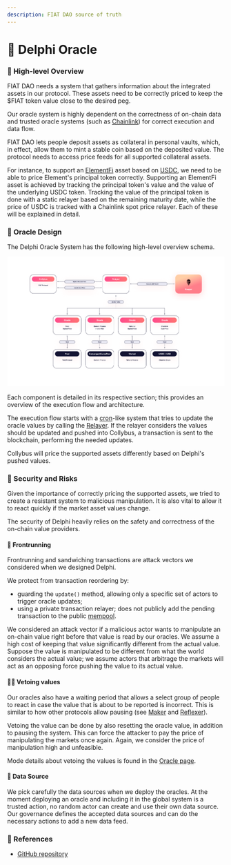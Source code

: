 ```yaml
---
description: FIAT DAO source of truth
---
```


# 🔮 Delphi Oracle

### 🔎 High-level Overview

FIAT DAO needs a system that gathers information about the integrated assets in our protocol. These assets need to be correctly priced to keep the $FIAT token value close to the desired peg.

Our oracle system is highly dependent on the correctness of on-chain data and trusted oracle systems (such as [Chainlink](https://chain.link)) for correct execution and data flow.

FIAT DAO lets people deposit assets as collateral in personal vaults, which, in effect, allow them to mint a stable coin based on the deposited value. The protocol needs to access price feeds for all supported collateral assets.

For instance, to support an [ElementFi](https://www.element.fi) asset based on [USDC](https://www.circle.com/en/usdc), we need to be able to price Element's principal token correctly. Supporting an ElementFi asset is achieved by tracking the principal token's value and the value of the underlying USDC token. Tracking the value of the principal token is done with a static relayer based on the remaining maturity date, while the price of USDC is tracked with a Chainlink spot price relayer. Each of these will be explained in detail.

### 🎨 Oracle Design

The Delphi Oracle System has the following high-level overview schema.

![Delphi high-level execution flow](<../../.gitbook/assets/Collybus Diagram.png>)

Each component is detailed in its respective section; this provides an overview of the execution flow and architecture.

The execution flow starts with a [cron](https://en.wikipedia.org/wiki/Cron)-like system that tries to update the oracle values by calling the [Relayer](relayer.md). If the relayer considers the values should be updated and pushed into Collybus, a transaction is sent to the blockchain, performing the needed updates.

Collybus will price the supported assets differently based on Delphi's pushed values.

### 👒 Security and Risks

Given the importance of correctly pricing the supported assets, we tried to create a resistant system to malicious manipulation. It is also vital to allow it to react quickly if the market asset values change.

The security of Delphi heavily relies on the safety and correctness of the on-chain value providers.

#### 🚄 Frontrunning

Frontrunning and sandwiching transactions are attack vectors we considered when we designed Delphi.

We protect from transaction reordering by:

* guarding the `update()`  method, allowing only a specific set of actors to trigger oracle updates;
* using a private transaction relayer; does not publicly add the pending transaction to the public [mempool](https://etherscan.io/txsPending).

We considered an attack vector if a malicious actor wants to manipulate an on-chain value right before that value is read by our oracles. We assume a high cost of keeping that value significantly different from the actual value. Suppose the value is manipulated to be different from what the world considers the actual value; we assume actors that arbitrage the markets will act as an opposing force pushing the value to its actual value.

#### 👩‍⚖️ Vetoing values

Our oracles also have a waiting period that allows a select group of people to react in case the value that is about to be reported is incorrect. This is similar to how other protocols allow pausing (see [Maker](https://docs.makerdao.com/smart-contract-modules/governance-module/pause-detailed-documentation) and [Reflexer](https://docs.reflexer.finance/risk/pid-failure-modes-and-responses#market-manipulation)).

Vetoing the value can be done by also resetting the oracle value, in addition to pausing the system. This can force the attacker to pay the price of manipulating the markets once again. Again, we consider the price of manipulation high and unfeasible.

Mode details about vetoing the values is found in the [Oracle page](oracle/).

#### 🚿 Data Source

We pick carefully the data sources when we deploy the oracles. At the moment deploying an oracle and including it in the global system is a trusted action, no random actor can create and use their own data source. Our governance defines the accepted data sources and can do the necessary actions to add a new data feed.

### 📘 References

* [GitHub repository](https://github.com/fiatdao/delphi)
